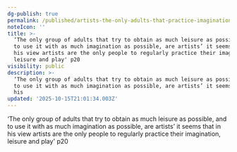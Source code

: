 ```yaml
---
dg-publish: true
permalink: /published/artists-the-only-adults-that-practice-imagination/
noteIcon: ''
title: >-
  ‘The only group of adults that try to obtain as much leisure as possible, and
  to use it with as much imagination as possible, are artists’ it seems that in
  his view artists are the only people to regularly practice their imagination,
  leisure and play' p20
visibility: public
description: >-
  ‘The only group of adults that try to obtain as much leisure as possible, and
  to use it with as much imagination as possible, are artists’ it seems that in
  his 
updated: '2025-10-15T21:01:34.003Z'
---
```


‘The only group of adults that try to obtain as much leisure as possible, and to use it with as much imagination as possible, are artists’ it seems that in his view artists are the only people to regularly practice their imagination, leisure and play' p20
